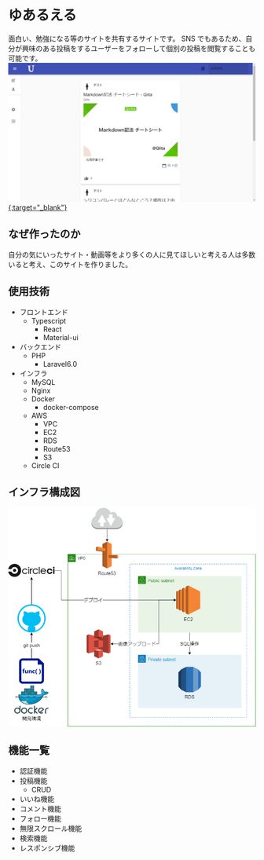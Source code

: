 # ゆあるえる

面白い、勉強になる等のサイトを共有するサイトです。
SNS でもあるため、自分が興味のある投稿をするユーザーをフォローして個別の投稿を閲覧することも可能です。
[![ゆあるえる](images/top.png){:target="\_blank"}](https://yuarueru.com/)

## なぜ作ったのか

自分の気にいったサイト・動画等をより多くの人に見てほしいと考える人は多数いると考え、このサイトを作りました。

## 使用技術

- フロントエンド
  - Typescript
    - React
    - Material-ui
- バックエンド
  - PHP
    - Laravel6.0
- インフラ
  - MySQL
  - Nginx
  - Docker
    - docker-compose
  - AWS
    - VPC
    - EC2
    - RDS
    - Route53
    - S3
  - Circle CI

## インフラ構成図

![インフラ構成図](images/infra.png)

## 機能一覧

- 認証機能
- 投稿機能
  - CRUD
- いいね機能
- コメント機能
- フォロー機能
- 無限スクロール機能
- 検索機能
- レスポンシブ機能
